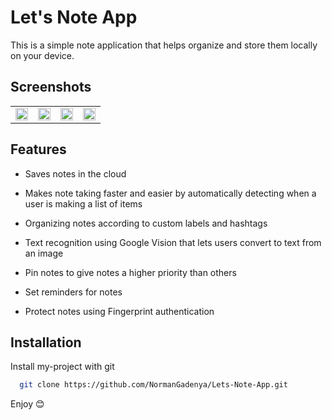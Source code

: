 # Let's Note App
This is a simple note application that helps organize and store them locally on your device.

## Screenshots
<table>
  
  <tr>
    <td><img src="https://user-images.githubusercontent.com/28120359/148758728-4ef5ddb9-fbf2-4876-81c0-789ea4e2019f.png" width=100% height=50%></td>
    <td><img src="https://user-images.githubusercontent.com/28120359/148758851-c8bbfecf-b4b5-4dc0-839e-5afe7666ad69.png" width=100% height=50%></td>
    <td><img src="https://user-images.githubusercontent.com/28120359/148758916-61401ab8-c0e6-486f-88cf-8b55ee83aa35.png" width=100% height=50%></td>
    <td><img src="https://user-images.githubusercontent.com/28120359/148759014-b4e6f00f-f633-493f-8621-4fb3cdcc2e0e.png" width=100% height=50%></td>
    


  </tr>
 </table>






## Features


- Saves notes in the cloud

- Makes note taking faster and easier by automatically detecting when a user is making a list of items

- Organizing notes according to custom labels and hashtags

- Text recognition using Google Vision that lets users convert to text from an image 

- Pin notes to give notes a higher priority than others

- Set reminders for notes

- Protect notes using Fingerprint authentication


## Installation

Install my-project with git

```bash
  git clone https://github.com/NormanGadenya/Lets-Note-App.git
```

Enjoy 😊

